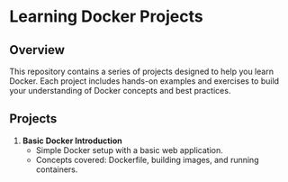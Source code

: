 # Learning Docker Projects

## Overview

This repository contains a series of projects designed to help you learn Docker. Each project includes hands-on examples and exercises to build your understanding of Docker concepts and best practices.

## Projects

1. **Basic Docker Introduction**
   - Simple Docker setup with a basic web application.
   - Concepts covered: Dockerfile, building images, and running containers.
